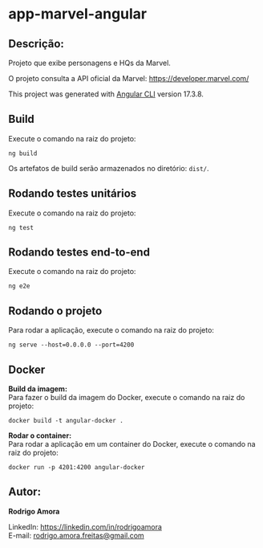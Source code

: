 # app-marvel-angular

## Descrição:
Projeto que exibe personagens e HQs da Marvel.

O projeto consulta a API oficial da Marvel: https://developer.marvel.com/ <br>

This project was generated with [Angular CLI](https://github.com/angular/angular-cli) version 17.3.8.

## Build

Execute o comando na raiz do projeto:
```shell script
ng build
```
Os artefatos de build serão armazenados no diretório: `dist/`.

## Rodando testes unitários

Execute o comando na raiz do projeto:
```shell script
ng test
```

## Rodando testes end-to-end

Execute o comando na raiz do projeto:
```shell script
ng e2e
```

## Rodando o projeto

Para rodar a aplicação, execute o comando na raiz do projeto:
```shell script
ng serve --host=0.0.0.0 --port=4200
```

## Docker
<b>Build da imagem:</b><br>
Para fazer o build da imagem do Docker, execute o comando na raiz do projeto:
```shell script
docker build -t angular-docker .
```

<b>Rodar o container:</b><br>
Para rodar a aplicação em um container do Docker, execute o comando na raiz do projeto:
```shell script
docker run -p 4201:4200 angular-docker
```

## Autor:
<b>Rodrigo Amora</b>

LinkedIn: https://linkedin.com/in/rodrigoamora <br>
E-mail: rodrigo.amora.freitas@gmail.com
